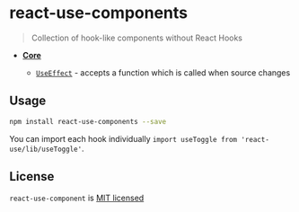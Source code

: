 # react-use-components

> Collection of hook-like components without React Hooks

- [**Core**](./docs/Core.md)

  - [`UseEffect`](./docs/UseEffect.md) - accepts a function which is called when source changes

## Usage

```bash
npm install react-use-components --save
```

You can import each hook individually `import useToggle from 'react-use/lib/useToggle'`.

## License

`react-use-component` is [MIT licensed](./LICENSE)
